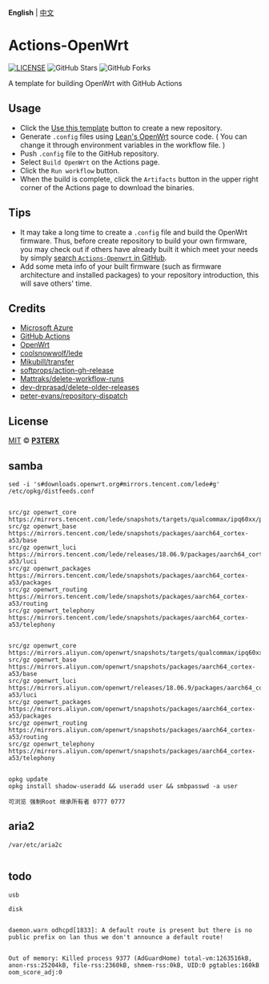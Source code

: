 **English** | [中文](https://p3terx.com/archives/build-openwrt-with-github-actions.html)

# Actions-OpenWrt

[![LICENSE](https://img.shields.io/github/license/mashape/apistatus.svg?style=flat-square&label=LICENSE)](https://github.com/P3TERX/Actions-OpenWrt/blob/master/LICENSE)
![GitHub Stars](https://img.shields.io/github/stars/P3TERX/Actions-OpenWrt.svg?style=flat-square&label=Stars&logo=github)
![GitHub Forks](https://img.shields.io/github/forks/P3TERX/Actions-OpenWrt.svg?style=flat-square&label=Forks&logo=github)

A template for building OpenWrt with GitHub Actions

## Usage

- Click the [Use this template](https://github.com/P3TERX/Actions-OpenWrt/generate) button to create a new repository.
- Generate `.config` files using [Lean's OpenWrt](https://github.com/coolsnowwolf/lede) source code. ( You can change it
  through environment variables in the workflow file. )
- Push `.config` file to the GitHub repository.
- Select `Build OpenWrt` on the Actions page.
- Click the `Run workflow` button.
- When the build is complete, click the `Artifacts` button in the upper right corner of the Actions page to download the
  binaries.

## Tips

- It may take a long time to create a `.config` file and build the OpenWrt firmware. Thus, before create repository to
  build your own firmware, you may check out if others have already built it which meet your needs by
  simply [search `Actions-Openwrt` in GitHub](https://github.com/search?q=Actions-openwrt).
- Add some meta info of your built firmware (such as firmware architecture and installed packages) to your repository
  introduction, this will save others' time.

## Credits

- [Microsoft Azure](https://azure.microsoft.com)
- [GitHub Actions](https://github.com/features/actions)
- [OpenWrt](https://github.com/openwrt/openwrt)
- [coolsnowwolf/lede](https://github.com/coolsnowwolf/lede)
- [Mikubill/transfer](https://github.com/Mikubill/transfer)
- [softprops/action-gh-release](https://github.com/softprops/action-gh-release)
- [Mattraks/delete-workflow-runs](https://github.com/Mattraks/delete-workflow-runs)
- [dev-drprasad/delete-older-releases](https://github.com/dev-drprasad/delete-older-releases)
- [peter-evans/repository-dispatch](https://github.com/peter-evans/repository-dispatch)

## License

[MIT](https://github.com/P3TERX/Actions-OpenWrt/blob/main/LICENSE) © [**P3TERX**](https://p3terx.com)

## samba

```shell
sed -i 's#downloads.openwrt.org#mirrors.tencent.com/lede#g' /etc/opkg/distfeeds.conf


src/gz openwrt_core https://mirrors.tencent.com/lede/snapshots/targets/qualcommax/ipq60xx/packages
src/gz openwrt_base https://mirrors.tencent.com/lede/snapshots/packages/aarch64_cortex-a53/base
src/gz openwrt_luci https://mirrors.tencent.com/lede/releases/18.06.9/packages/aarch64_cortex-a53/luci
src/gz openwrt_packages https://mirrors.tencent.com/lede/snapshots/packages/aarch64_cortex-a53/packages
src/gz openwrt_routing https://mirrors.tencent.com/lede/snapshots/packages/aarch64_cortex-a53/routing
src/gz openwrt_telephony https://mirrors.tencent.com/lede/snapshots/packages/aarch64_cortex-a53/telephony


src/gz openwrt_core https://mirrors.aliyun.com/openwrt/snapshots/targets/qualcommax/ipq60xx/packages
src/gz openwrt_base https://mirrors.aliyun.com/openwrt/snapshots/packages/aarch64_cortex-a53/base
src/gz openwrt_luci https://mirrors.aliyun.com/openwrt/releases/18.06.9/packages/aarch64_cortex-a53/luci
src/gz openwrt_packages https://mirrors.aliyun.com/openwrt/snapshots/packages/aarch64_cortex-a53/packages
src/gz openwrt_routing https://mirrors.aliyun.com/openwrt/snapshots/packages/aarch64_cortex-a53/routing
src/gz openwrt_telephony https://mirrors.aliyun.com/openwrt/snapshots/packages/aarch64_cortex-a53/telephony


opkg update
opkg install shadow-useradd && useradd user && smbpasswd -a user

可浏览 强制Root 继承所有者 0777 0777
```

## aria2

````shell
/var/etc/aria2c


````


## todo

```shell
usb 

disk


daemon.warn odhcpd[1833]: A default route is present but there is no public prefix on lan thus we don't announce a default route!


Out of memory: Killed process 9377 (AdGuardHome) total-vm:1263516kB, anon-rss:25204kB, file-rss:2360kB, shmem-rss:0kB, UID:0 pgtables:160kB oom_score_adj:0



```

